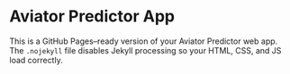 # Aviator Predictor App

This is a GitHub Pages–ready version of your Aviator Predictor web app.
The `.nojekyll` file disables Jekyll processing so your HTML, CSS, and JS load correctly.
